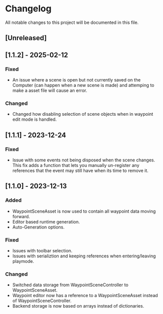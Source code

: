 # Changelog

All notable changes to this project will be documented in this file.

## [Unreleased]

## [1.1.2] - 2025-02-12
### Fixed
- An issue where a scene is open but not currently saved on the Computer (can happen when a new scene is made) and attemping to make a asset file will cause an error.

### Changed
- Changed how disabling selection of scene objects when in waypoint edit mode is handled.

## [1.1.1] - 2023-12-24

### Fixed
- Issue with some events not being disposed when the scene changes. This fix adds a function that lets you manually un-register any references that the event may still have
    when its time to remove it.

## [1.1.0] - 2023-12-13

### Added

- WaypointSceneAsset is now used to contain all waypoint data moving forward.
- Editor based runtime generation.
- Auto-Generation options.

### Fixed

- Issues with toolbar selection.
- Issues with serializtion and keeping references when entering/leaving playmode.

### Changed

- Switched data storage from WaypointSceneController to WaypointSceneAsset.
- Waypoint editor now has a reference to a WaypointSceneAsset instead of WaypointSceneController.
- Backend storage is now based on arrays instead of dictionaries.
